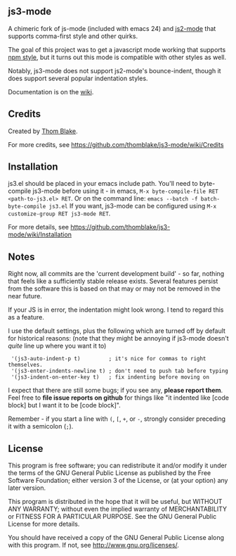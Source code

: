 ## js3-mode ##

A chimeric fork of js-mode (included with emacs 24) and [js2-mode](https://github.com/mooz/js2-mode/) that supports comma-first style and other quirks.

The goal of this project was to get a javascript mode working that supports [npm style](https://docs.npmjs.com/misc/coding-style), but it turns out this mode is compatible with other styles as well.

Notably, js3-mode does not support js2-mode's bounce-indent, though it does support several popular indentation styles.

Documentation is on the [wiki](https://github.com/thomblake/js3-mode/wiki/).

## Credits ##

Created by [Thom Blake](https://github.com/thomblake).

For more credits, see https://github.com/thomblake/js3-mode/wiki/Credits

## Installation ##

js3.el should be placed in your emacs include path. You'll need to byte-compile js3-mode before using it - in emacs, `M-x byte-compile-file RET <path-to-js3.el> RET`.  Or on the command line: `emacs --batch -f batch-byte-compile js3.el` If you want, js3-mode can be configured using `M-x customize-group RET js3-mode RET`.

For more details, see https://github.com/thomblake/js3-mode/wiki/Installation

## Notes ##

Right now, all commits are the 'current development build' - so far, nothing that feels like a sufficiently stable release exists.  Several features persist from the software this is based on that may or may not be removed in the near future.

If your JS is in error, the indentation might look wrong.  I tend to regard this as a feature.

I use the default settings, plus the following which are turned off by default for historical reasons: (note that they might be annoying if js3-mode doesn't *quite* line up where you want it to)

```elisp
 '(js3-auto-indent-p t)         ; it's nice for commas to right themselves.
 '(js3-enter-indents-newline t) ; don't need to push tab before typing
 '(js3-indent-on-enter-key t)   ; fix indenting before moving on
```

I expect that there are still some bugs; if you see any, **please report them**. Feel free to **file issue reports on github** for things like "it indented like [code block] but I want it to be [code block]".

Remember - if you start a line with `(`, `[`, `+`, or `-`, strongly consider preceding it with a semicolon (`;`).

## License ##

This program is free software; you can redistribute it and/or
modify it under the terms of the GNU General Public License as
published by the Free Software Foundation; either version 3 of
the License, or (at your option) any later version.

This program is distributed in the hope that it will be
useful, but WITHOUT ANY WARRANTY; without even the implied
warranty of MERCHANTABILITY or FITNESS FOR A PARTICULAR
PURPOSE.  See the GNU General Public License for more details.

You should have received a copy of the GNU General Public License
along with this program.  If not, see http://www.gnu.org/licenses/.
